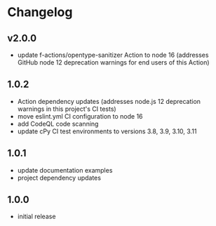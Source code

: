 # Changelog

## v2.0.0

- update f-actions/opentype-sanitizer Action to node 16 (addresses GitHub node 12 deprecation warnings for end users of this Action)

## 1.0.2

- Action dependency updates (addresses node.js 12 deprecation warnings in this project's CI tests)
- move eslint.yml CI configuration to node 16
- add CodeQL code scanning
- update cPy CI test environments to versions 3.8, 3.9, 3.10, 3.11

## 1.0.1

- update documentation examples
- project dependency updates

## 1.0.0

- initial release